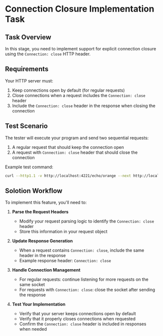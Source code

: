 


          
# Connection Closure Implementation Task

## Task Overview
In this stage, you need to implement support for explicit connection closure using the `Connection: close` HTTP header.

## Requirements
Your HTTP server must:
1. Keep connections open by default (for regular requests)
2. Close connections when a request includes the `Connection: close` header
3. Include the `Connection: close` header in the response when closing the connection

## Test Scenario
The tester will execute your program and send two sequential requests:
1. A regular request that should keep the connection open
2. A request with `Connection: close` header that should close the connection

Example test command:
```bash
curl --http1.1 -v http://localhost:4221/echo/orange --next http://localhost:4221/ -H "Connection: close"
```

## Solotion Workflow

To implement this feature, you'll need to:

1. **Parse the Request Headers**
   - Modify your request parsing logic to identify the `Connection: close` header
   - Store this information in your request object

2. **Update Response Generation**
   - When a request contains `Connection: close`, include the same header in the response
   - Example response header: `Connection: close`

3. **Handle Connection Management**
   - For regular requests: continue listening for more requests on the same socket
   - For requests with `Connection: close`: close the socket after sending the response

4. **Test Your Implementation**
   - Verify that your server keeps connections open by default
   - Verify that it properly closes connections when requested
   - Confirm the `Connection: close` header is included in responses when needed


        